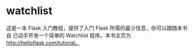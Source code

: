 # watchlist

这是一本 Flask 入门教程，提供了入门 Flask 所需的最少信息，你可以跟随本书自
己动手开发一个简单的 Watchlist 程序。本书主页为 http://helloflask.com/tutorial。
